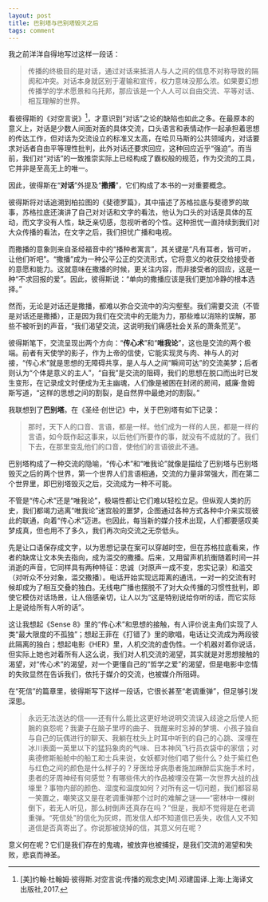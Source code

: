 ```yaml
---
layout: post
title: 巴别塔与巴别塔毁灭之后
tags: comment
---
```


我之前洋洋自得地写过这样一段话：

> 传播的终极目的是对话，通过对话来抵消人与人之间的信息不对称导致的隔阂和冲突。对话本身就区别于灌输和宣传，权力意味没那么浓。如果要幻想传播学的学术愿景和乌托邦，那应该是一个人人可以自由交流、平等对话、相互理解的世界。 

看彼得斯的《对空言说》[^1]，才意识到“对话”之论的缺陷也如此之多。在最原本的意义上，对话是少数人间面对面的具体交流，口头语言和表情动作一起承担着思想的传达工作，但对话为交流设立的标准又太高，在哈贝马斯的公共领域内，对话要求对话者自由平等理性批判，此外对话还要求回应，这种回应近乎“强迫”。而当前，我们对“对话”的一致推崇实际上已经构成了霸权般的规范，作为交流的工具，它并非是至高无上的唯一。 

因此，彼得斯在“**对话**”外提及“**撒播**”，它们构成了本书的一对重要概念。 

彼得斯将对话追溯到柏拉图的《斐德罗篇》，其中描述了苏格拉底与斐德罗的故事，苏格拉底还演讲了自己对对话和文字的看法，他认为口头的对话是具体的互动，而文字没有人性，缺乏亲切感，忽视听者的个性。这种担忧一直持续到我们对大众传播的看法，在文字之后，我们担忧广播和电视。 

而撒播的意象则来自圣经福音中的“播种者寓言”，其关键是“凡有耳者，皆可听，让他们听吧”。“撒播”成为一种公平公正的交流形式，它将意义的收获交给接受者的意愿和能力。这就意味在撒播的时候，更关注内容，而非接受者的回应，这是一种“不求回报的爱”。因此，彼得斯说：“单向的撒播应该是我们更加冷静的根本选择。” 

然而，无论是对话还是撒播，都难以弥合交流中的沟沟壑壑。我们需要交流（不管是对话还是撒播），正是因为我们在交流中的无能为力，那些难以消除的误解，那些不被听到的声音，“我们渴望交流，这说明我们痛感社会关系的萧条荒芜”。 

彼得斯笔下，交流呈现出两个方向：“**传心术**”和“**唯我论**”，这也是交流的两个极端。前者有天使学的影子，作为上帝的信使，它能实现灵与肉、神与人的对接，“传心术”就是思想的无障碍共享，是人与人之间“瞬间可达”的交流美梦；后者则认为“个体是意义的主人”，“自我”是交流的阻碍，我们的思想在脱口而出时已发生变形，在记录成文时便成为无主幽魂，人们像是被困在封闭的房间，威廉·詹姆斯写道，“这样的思想之间的割裂，是自然界中最绝对的割裂。” 

我联想到了**巴别塔**。在《圣经·创世记》中，关于巴别塔有如下记录：

> 那时，天下人的口音、言语，都是一样。他们成为一样的人民，都是一样的言语，如今既作起这事来，以后他们所要作的事，就没有不成就的了。我们下去，在那里变乱他们的口音，使他们的言语彼此不通。

巴别塔构成了一种交流的隐喻，“传心术”和“唯我论”就像是描绘了巴别塔与巴别塔毁灭之后的两个世界，第一个世界人们言语相通，交流的力量非常强大，而在第二个世界里，即巴别塔毁灭之后，交流成为一种不可能。 

不管是“传心术”还是“唯我论”，极端性都让它们难以轻松立足。但纵观人类的历史，我们都竭力逃离“唯我论”迷宫般的噩梦，企图通过各种方式各种中介来实现彼此的联通，向着“传心术”迈进。也因此，每当新的媒介技术出现，人们都要感叹美梦成真，但也用不了多久，我们再次向交流之无奈低头。 

先是让口语保存成文字，以为思想记录在案可以穿越时空，但在苏格拉底看来，作者的缺席让文本失去指向，成为滥交的撒播。后来，又用留声机抗衡随着时间一并消逝的声音，它同样具有两种特征：忠诚（对原声一成不变，忠实记录）和滥交（对听众不分对象，滥交撒播）。电话开始实现远距离的通讯，一对一的交流有时候却成为了相互交叠的独白。无线电广播也摆脱不了对大众传播的习惯性批判，即使它模仿对话场景，让人倍感亲切，让人以为“这是特别说给你听的话，而它实际上是说给所有人听的话”。 

这让我想起《Sense 8》里的“传心术”和思想的接触，有人评价说主角们实现了人类“最大限度的不孤独”；想起王菲在《打错了》里的歌唱，电话让交流成为两段彼此隔离的独白；想起电影《HER》里，人机交流的虚伪性。一个机器对着你说话，但实际上她也对着所有人这么说，我们对人机交流的渴望，其实就是对思想接触的渴望，对“传心术”的渴望，对一个更懂自己的“哲学之爱”的渴望，但是电影中恋情的失败显然在告诉我们，依托于媒介的交流，也被媒介所阻碍。 

在“死信”的篇章里，彼得斯写下这样一段话，它很长甚至“老调重弹”，但足够引发深思。 

> 永远无法送达的信——还有什么能比这更好地说明交流误入歧途之后使人扼腕的哀怨呢？我妻子在脑子里哼的曲子、我醒来时忘掉的梦境、小孩子独自与自己的玩偶进行的聊天、我躺在枕头上时耳中听到的自己的心跳、深埋在冰川表面一英里以下的猛犸象肉的气味、日本神风飞行员衣袋中的家信；对奥德修斯船舱中的船工和士兵来说，女妖都对他们唱了些什么？处于紫红色与红色之间的颜色是什么样子的？牙医给牙病患者施加麻醉后实施手术时，患者的牙周神经有何感觉？有哪些伟大的作品被埋没在第一次世界大战的战壕里？事物内部的颜色、湿度和温度如何？对所有这一切问题，我们都容易一笑置之，嘲笑这又是在老调重弹那个过时的难解之谜——“密林中一棵树倒下，若无人听见，那么树倒声还真存在吗？”但是，我却不觉得是在老调重弹。“死信处”的信化为灰烬，而发信人却不知道信已丢失，收信人又不知道信是否真寄出了。你说那被烧掉的信，其意义何在呢？

意义何在呢？它们是我们存在的鬼魂，被放弃也被捕捉，是我们交流的渴望和失败，悲哀而神圣。


[^1]: [美]约翰·杜翰姆·彼得斯.对空言说:传播的观念史[M].邓建国译.上海:上海译文出版社,2017.